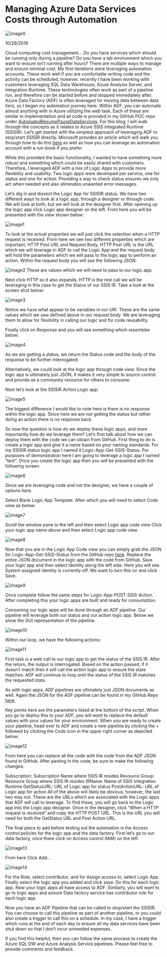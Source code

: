 # Managing Azure Data Services Costs through Automation
![image0](assets/images/managecostsimage0.png)

10/29/2019

Cloud computing cost management…  Do you have services which should be running only during a pipeline?  Do you have a lab environment which you want to ensure isn’t running after hours?  There are multiple ways to manage and ensure minimal cost.  My first iterations were leveraging automation accounts.  These work well if you are comfortable writing code and the activity can be scheduled, however, recently I have been working with customers leveraging SQL Data Warehouse, Azure Analysis Server, and Integration Runtime.  These technologies often work as part of a pipeline run, and therefore can be started before and stopped immediately after.  Azure Data Factory (ADF) is often leveraged for moving data between data tiers, so I began my automation journey here.  Within ADF, you can automate almost anything with in Azure utilizing the web task.  Each of these are similar in implementation and all code is provided in my GitHub POC repo under [AutomatedResumePauseDataServices](https://github.com/aultt/ProofOfConcepts/tree/master/AutomatedResumePauseDataServices).  For this blog, I will walk through the concepts as it relates to Azure SSIS Integrated Runtime (SSISIR).  Let’s get started with the simplest approach of leveraging ADF to stop/start SSISIR directly.  Microsoft provides an article which will walk you through how to do this [here](https://github.com/aultt/ProofOfConcepts/tree/master/AutomatedResumePauseDataServices) as well as how you can leverage an automation account with a run-book if you prefer. 

While this provided the basic functionality, I wanted to have something more robust and something which could be easily shared with customers.  Therefore, I leveraged ADF with a mix of Logic Apps to provide more flexibility and usability. Two logic apps were developed per service, one for status and one for action.    Providing a way to check status ensures we only act when needed and also eliminates unwanted error messages. 

Let’s dig in and dissect the Logic App for SSISIR status.  We have two different ways to look at a logic app, through a designer or through code.  We will look at both, but we will look at the designer first. After opening up the logic app click Logic app designer on the left.  From here you will be presented with the view shown below:

![image1](assets/images/managecostsimage1.png)

To look at the actual properties we will just click the selection when a HTTP request is received.  From here we see two different properties which are important, HTTP Post URL and Request Body.  HTTP Post URL is the URL which we will leverage in ADF to call the Logic App and the request body will hold the parameters which we will pass to the logic app to perform an action. Within the request body you will see the following JSON:

![image2](assets/images/managecostsimage2.png)
These are values which we will need to pass to our logic app.

Next click HTTP so it also expands.  HTTP is the rest call we will be leveraging in this case to get the Status of our SSIS IR.  Take a look at the screen shot below:

![image3](assets/images/managecostsimage3.png)

Notice we have what appear to be variables in our URI.  These are the same values which we saw defined above in our request body.  We are leveraging them to allow for flexibility in calling our logic and for code reusability.

Finally click on Response and you will see something which resembles below:

![image4](assets/images/managecostsimage4.png)

As we are getting a status, we return the Status code and the body of the response to be further interrogated.

Alternatively, we could look at the logic app through code view. Since the logic app is ultimately just JSON, it makes it very simple to source control and provide as a community resource for others to consume.

Next let’s look at the SSISIR Action Logic app. 

![image5](assets/images/managecostsimage5.png)

The biggest difference I would like to note here is there is no response within the logic app.  Since here we are not getting the status but rather doing an action there is no response back.

So now the question is how do we deploy these logic apps, and more importantly how do we leverage them?  Let’s first talk about how we can deploy them with the code we can obtain from GitHub.  First thing to do is create a logic app and give it a name based on your naming standards.  For my SSISIR status logic app I named it Logic-App-Get-SSIS-Status.  For purposes of demonstration here I am going to leverage a logic app I named “test”.  Once you create the logic app then you will be presented with the following screen.

![image6](assets/images/managecostsimage6.png)

Since we are leveraging code and not the designer, we have a couple of options here.

Select Blank Logic App Template.  After which you will need to select Code view as below:

![image7](assets/images/managecostsimage7.png)

Scroll the window pane to the left and then select Logic app code view
Click your logic app name above and then select Logic app code view

![image8](assets/images/managecostsimage8.png)

Now that you are in the Logic App Code view you can simply grab the JSON for Logic-App-Get-SSIS-Status from the GitHub repo [here](https://github.com/aultt/ProofOfConcepts/tree/master/AutomatedResumePauseDataServices/AzureSSISIR/LogicApp).  Replace the entire JSON document in the logic app with the code from GitHub.  Save your logic app and then select Identity along the left side.  Here you will see System assigned identity is currently off. We want to turn this on and click Save.

![image9](assets/images/managecostsimage9.png)

Once complete follow the same steps for Logic-App-POST-SSIS-Action.  After completing this your logic apps are built and ready for consumption.

Consuming our logic apps will be done through an ADF pipeline.  Our pipeline will leverage both our status and our action logic app.  Below we show the GUI representation of the pipeline.

![image10](assets/images/managecostsimage10.png)

Within our loop, we have the following actions:

![image11](assets/images/managecostsimage11.png)

First task is a web call to our logic app to get the status of the SSIS IR.  After the return, the output is interrogated. Based on the action passed, if it doesn’t match then it will call the action logic app to ensure the state matches.  ADF will continue to loop until the status of the SSIS IR matches the requested state.

As with logic apps, ADF pipelines are ultimately just JSON documents as well.  Again the JSON for the ADF pipeline can be found in my GitHub Repo [here](https://github.com/aultt/ProofOfConcepts/tree/master/AutomatedResumePauseDataServices/AzureSSISIR/DataFactory). 

Key points here are the parameters listed at the bottom of the script.  When you go to deploy this to your ADF, you will want to replace the default values with your values for your environment.  When you are ready to create your pipeline, head over to ADF and create a new pipeline by clicking the + followed by clicking the Code icon in the upper right corner as depicted below:

![image12](assets/images/managecostsimage12.png)

From here you can replace all the code with the code from the ADF JSON found in GitHub.  After pasting in the code, be sure to make the following changes:

Subscription: Subscription Name where SSIS IR resides
Resource Group: Resource Group where SSIS IR resides
IRName: Name of SSIS Integration Runtime
GetStatusURL: URL of Logic app for status
PostActionURL: URL of Logic app for action
All of the above will likely be obvious, however, the last two may not.  These are the URLs which are associated with the Logic apps that ADF will call to leverage.  To find these, you will go back to the Logic app into the Logic app designer.  Once in the designer, click “When a HTTP request is received” and copy the HTTP POST URL.  This is the URL you will need for both the GetStatus URL and Post Action URL.

The final piece to add before testing out the automation is the Access control policies for the logic app and the data factory.  First let’s go to our data factory, once there click on Access control (IAM) on the left.

![image13](assets/images/managecostsimage13.png)

From here Click Add…

![image14](assets/images/managecostsimage14.png)

For the Role, select contributor, and for Assign access to, select Logic App.  Finally select the logic app you added and click save.  Do this for each logic app.  Now your logic apps all have access to ADF.  Similarly, you will want to go to logic apps and ensure Data factory service has contributor role for each logic app.

Now you have an ADF Pipeline that can be called to stop/start the SSISIR.  You can choose to call this pipeline as part of another pipeline, or you could also create a trigger to call this on a schedule.  In my case, I have a trigger which runs at the end of each day to ensure all my data services have been shut down so that I don’t incur unneeded expenses. 

If you find this helpful, then you can follow the same process to create the Azure SQL DW and Azure Analysis Service pipelines.  Please feel free to provide comments and feedback.  